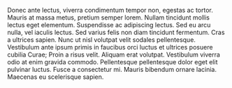Donec ante lectus, viverra condimentum tempor non, egestas ac tortor. Mauris at massa metus, pretium semper lorem. Nullam tincidunt mollis lectus eget elementum. Suspendisse ac adipiscing lectus. Sed eu arcu nulla, vel iaculis lectus. Sed varius felis non diam tincidunt fermentum. Cras a ultrices sapien. Nunc ut nisl volutpat velit sodales pellentesque. Vestibulum ante ipsum primis in faucibus orci luctus et ultrices posuere cubilia Curae; Proin a risus velit. Aliquam erat volutpat. Vestibulum viverra odio at enim gravida commodo. Pellentesque pellentesque dolor eget elit pulvinar luctus. Fusce a consectetur mi. Mauris bibendum ornare lacinia. Maecenas eu scelerisque sapien.
